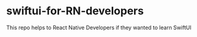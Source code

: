 # swiftui-for-RN-developers
This repo helps to React Native Developers if they wanted to learn SwiftUI
